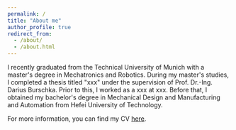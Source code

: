 ```yaml
---
permalink: /
title: "About me"
author_profile: true
redirect_from: 
  - /about/
  - /about.html
---
```


I recently graduated from the Technical University of Munich with a master's degree in Mechatronics and Robotics. During my master's studies, I completed a thesis titled "xxx" under the supervision of Prof. Dr.-Ing. Darius Burschka. Prior to this, I worked as a xxx at xxx. Before that, I obtained my bachelor's degree in Mechanical Design and Manufacturing and Automation from Hefei University of Technology.

For more information, you can find my CV [here](../assets/CV_XuedongZhang.pdf).

